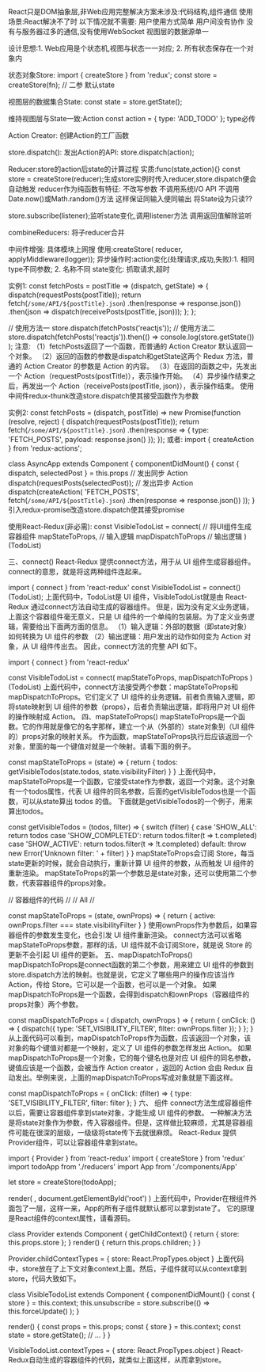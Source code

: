 React只是DOM抽象层,非Web应用完整解决方案未涉及:代码结构,组件通信
使用场景:React解决不了时
以下情况就不需要:
		用户使用方式简单
		用户间没有协作
		没有与服务器过多的通信,没有使用WebSocket
		视图层的数据源单一
	
设计思想:1. Web应用是个状态机,视图与状态一一对应; 2. 所有状态保存在一个对象内

状态对象Store:
import { createStore } from 'redux';
const store = createStore(fn);  // 二参 默认state

视图层的数据集合State:
const state = store.getState();

维持视图层与State一致:Action
const action = {
  type: 'ADD_TODO'
};
type必传

Action Creator: 创建Action的工厂函数

store.dispatch(): 发出Action的API:
store.dispatch(action);

Reducer:store的action后state的计算过程  实质:func(state,action){}<state>
const store = createStore(reducer);生成store实例时传入reducer,store.dispatch便会自动触发
reducer作为纯函数有特征:
	不改写参数
	不调用系统I/O API
	不调用Date.now()或Math.random()方法
这样保证同输入便同输出
将State设为只读??

store.subscribe(listener);监听state变化,调用listener方法  调用返回值解除监听

combineReducers: 将子reducer合并

中间件增强: 具体模块上网搜
使用:createStore( reducer,  applyMiddleware(logger));
异步操作时:action变化(处理请求,成功,失败):1. 相同type不同参数; 2. 名称不同 
state变化: 抓取请求,超时

实例1:
const fetchPosts = postTitle => (dispatch, getState) => {
  dispatch(requestPosts(postTitle));
  return fetch(`/some/API/${postTitle}.json`)
    .then(response => response.json())
    .then(json => dispatch(receivePosts(postTitle, json)));
  };
};

// 使用方法一
store.dispatch(fetchPosts('reactjs'));
// 使用方法二
store.dispatch(fetchPosts('reactjs')).then(() =>
  console.log(store.getState())
);
注意:
（1）fetchPosts返回了一个函数，而普通的 Action Creator 默认返回一个对象。
（2）返回的函数的参数是dispatch和getState这两个 Redux 方法，普通的 Action Creator 的参数是 Action 的内容。
（3）在返回的函数之中，先发出一个 Action（requestPosts(postTitle)），表示操作开始。
（4）异步操作结束之后，再发出一个 Action（receivePosts(postTitle, json)），表示操作结束。
使用中间件redux-thunk改造store.dispatch使其接受函数作为参数

实例2:
const fetchPosts = 
  (dispatch, postTitle) => new Promise(function (resolve, reject) {
     dispatch(requestPosts(postTitle));
     return fetch(`/some/API/${postTitle}.json`)
       .then(response => {
         type: 'FETCH_POSTS',
         payload: response.json()
       });
});
或者:
import { createAction } from 'redux-actions';

class AsyncApp extends Component {
  componentDidMount() {
    const { dispatch, selectedPost } = this.props
    // 发出同步 Action
    dispatch(requestPosts(selectedPost));
    // 发出异步 Action
    dispatch(createAction(
      'FETCH_POSTS', 
      fetch(`/some/API/${postTitle}.json`)
        .then(response => response.json())
    ));
  }
  引入redux-promise改造store.dispatch使其接受promise
  
使用React-Redux(非必需):
const VisibleTodoList = connect( // 将UI组件生成容器组件
  mapStateToProps, // 输入逻辑
  mapDispatchToProps // 输出逻辑
)(TodoList)

三、connect()
React-Redux 提供connect方法，用于从 UI 组件生成容器组件。connect的意思，就是将这两种组件连起来。

import { connect } from 'react-redux'
const VisibleTodoList = connect()(TodoList);
上面代码中，TodoList是 UI 组件，VisibleTodoList就是由 React-Redux 通过connect方法自动生成的容器组件。
但是，因为没有定义业务逻辑，上面这个容器组件毫无意义，只是 UI 组件的一个单纯的包装层。为了定义业务逻辑，需要给出下面两方面的信息。
（1）输入逻辑：外部的数据（即state对象）如何转换为 UI 组件的参数
（2）输出逻辑：用户发出的动作如何变为 Action 对象，从 UI 组件传出去。
因此，connect方法的完整 API 如下。

import { connect } from 'react-redux'

const VisibleTodoList = connect(
  mapStateToProps,
  mapDispatchToProps
)(TodoList)
上面代码中，connect方法接受两个参数：mapStateToProps和mapDispatchToProps。它们定义了 UI 组件的业务逻辑。前者负责输入逻辑，即将state映射到 UI 组件的参数（props），后者负责输出逻辑，即将用户对 UI 组件的操作映射成 Action。
四、mapStateToProps()
mapStateToProps是一个函数。它的作用就是像它的名字那样，建立一个从（外部的）state对象到（UI 组件的）props对象的映射关系。
作为函数，mapStateToProps执行后应该返回一个对象，里面的每一个键值对就是一个映射。请看下面的例子。

const mapStateToProps = (state) => {
  return {
    todos: getVisibleTodos(state.todos, state.visibilityFilter)
  }
}
上面代码中，mapStateToProps是一个函数，它接受state作为参数，返回一个对象。这个对象有一个todos属性，代表 UI 组件的同名参数，后面的getVisibleTodos也是一个函数，可以从state算出 todos 的值。
下面就是getVisibleTodos的一个例子，用来算出todos。

const getVisibleTodos = (todos, filter) => {
  switch (filter) {
    case 'SHOW_ALL':
      return todos
    case 'SHOW_COMPLETED':
      return todos.filter(t => t.completed)
    case 'SHOW_ACTIVE':
      return todos.filter(t => !t.completed)
    default:
      throw new Error('Unknown filter: ' + filter)
  }
}
mapStateToProps会订阅 Store，每当state更新的时候，就会自动执行，重新计算 UI 组件的参数，从而触发 UI 组件的重新渲染。
mapStateToProps的第一个参数总是state对象，还可以使用第二个参数，代表容器组件的props对象。

// 容器组件的代码
//    <FilterLink filter="SHOW_ALL">
//      All
//    </FilterLink>

const mapStateToProps = (state, ownProps) => {
  return {
    active: ownProps.filter === state.visibilityFilter
  }
}
使用ownProps作为参数后，如果容器组件的参数发生变化，也会引发 UI 组件重新渲染。
connect方法可以省略mapStateToProps参数，那样的话，UI 组件就不会订阅Store，就是说 Store 的更新不会引起 UI 组件的更新。
五、mapDispatchToProps()
mapDispatchToProps是connect函数的第二个参数，用来建立 UI 组件的参数到store.dispatch方法的映射。也就是说，它定义了哪些用户的操作应该当作 Action，传给 Store。它可以是一个函数，也可以是一个对象。
如果mapDispatchToProps是一个函数，会得到dispatch和ownProps（容器组件的props对象）两个参数。

const mapDispatchToProps = (
  dispatch,
  ownProps
) => {
  return {
    onClick: () => {
      dispatch({
        type: 'SET_VISIBILITY_FILTER',
        filter: ownProps.filter
      });
    }
  };
}
从上面代码可以看到，mapDispatchToProps作为函数，应该返回一个对象，该对象的每个键值对都是一个映射，定义了 UI 组件的参数怎样发出 Action。
如果mapDispatchToProps是一个对象，它的每个键名也是对应 UI 组件的同名参数，键值应该是一个函数，会被当作 Action creator ，返回的 Action 会由 Redux 自动发出。举例来说，上面的mapDispatchToProps写成对象就是下面这样。

const mapDispatchToProps = {
  onClick: (filter) => {
    type: 'SET_VISIBILITY_FILTER',
    filter: filter
  };
}
六、<Provider> 组件
connect方法生成容器组件以后，需要让容器组件拿到state对象，才能生成 UI 组件的参数。
一种解决方法是将state对象作为参数，传入容器组件。但是，这样做比较麻烦，尤其是容器组件可能在很深的层级，一级级将state传下去就很麻烦。
React-Redux 提供Provider组件，可以让容器组件拿到state。

import { Provider } from 'react-redux'
import { createStore } from 'redux'
import todoApp from './reducers'
import App from './components/App'

let store = createStore(todoApp);

render(
  <Provider store={store}>
    <App />
  </Provider>,
  document.getElementById('root')
)
上面代码中，Provider在根组件外面包了一层，这样一来，App的所有子组件就默认都可以拿到state了。
它的原理是React组件的context属性，请看源码。

class Provider extends Component {
  getChildContext() {
    return {
      store: this.props.store
    };
  }
  render() {
    return this.props.children;
  }
}

Provider.childContextTypes = {
  store: React.PropTypes.object
}
上面代码中，store放在了上下文对象context上面。然后，子组件就可以从context拿到store，代码大致如下。

class VisibleTodoList extends Component {
  componentDidMount() {
    const { store } = this.context;
    this.unsubscribe = store.subscribe(() =>
      this.forceUpdate()
    );
  }

  render() {
    const props = this.props;
    const { store } = this.context;
    const state = store.getState();
    // ...
  }
}

VisibleTodoList.contextTypes = {
  store: React.PropTypes.object
}
React-Redux自动生成的容器组件的代码，就类似上面这样，从而拿到store。